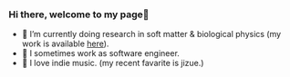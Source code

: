 ### Hi there, welcome to my page👋

- 🦔  I’m currently doing research in soft matter & biological physics (my work is available [here](https://arxiv.org/abs/2101.05184)).
- 🐳  I sometimes work as software engineer.
- 🥺  I love indie music. (my recent favarite is jizue.)

<!--
**shuzokato/shuzokato** is a ✨ _special_ ✨ repository because its `README.md` (this file) appears on your GitHub profile.

Here are some ideas to get you started:

- 🔭 I’m currently working on ...
- 🌱 I’m currently learning ...
- 👯 I’m looking to collaborate on ...
- 🤔 I’m looking for help with ...
- 💬 Ask me about ...
- 📫 How to reach me: ...
- 😄 Pronouns: ...
- ⚡ Fun fact: ...
-->
